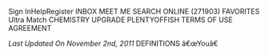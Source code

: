Sign InHelpRegister INBOX MEET ME SEARCH ONLINE (271903) FAVORITES Ultra Match CHEMISTRY UPGRADE PLENTYOFFISH TERMS OF USE AGREEMENT

_Last Updated On November 2nd, 2011_ DEFINITIONS â€œYouâ€